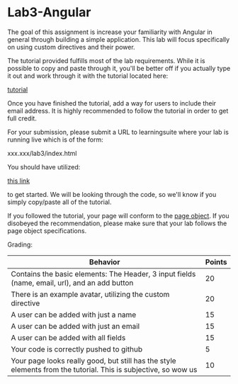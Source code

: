 # Lab3-Angular

The goal of this assignment is increase your familiarity with Angular in general through building a simple application. This lab will focus specifically on using custom directives and their power. 

The tutorial provided fulfills most of the lab requirements. While it is possible to copy and paste through it, you'll be better off if you actually type it out and work through it with the tutorial located here:

[tutorial](https://github.com/BYUCS260/Lab3-Angular/wiki/Tutorial)

Once you have finished the tutorial, add a way for users to include their email address. It is highly recommended to follow the tutorial in order to get full credit.

For your submission, please submit a URL to learningsuite where your lab is running live which is of the form:

xxx.xxx/lab3/index.html

You should have utilized: 
 
[this link](https://classroom.github.com/assignment-invitations/6980021f2219f67c72d417778b05fd22)

to get started. We will be looking through the code, so we'll know if you simply copy/paste all of the tutorial.

If you followed the tutorial, your page will conform to the [page object](https://github.com/BYUCS260/Lab3-Angular/blob/update/lab3.page.js). If you disobeyed the recommendation, please make sure that your lab follows the page object specifications.

Grading:

Behavior | Points
--- | ---
Contains the basic elements: The Header, 3 input fields (name, email, url), and an add button | 20
There is an example avatar, utilizing the custom directive | 20
A user can be added with just a name | 15
A user can be added with just an email | 15
A user can be added with all fields | 15
Your code is correctly pushed to github | 5
Your page looks really good, but still has the style elements from the tutorial. This is subjective, so wow us | 10
